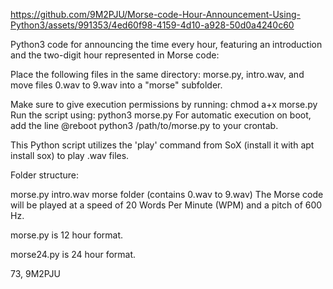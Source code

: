 


https://github.com/9M2PJU/Morse-code-Hour-Announcement-Using-Python3/assets/991353/4ed60f98-4159-4d10-a928-50d0a4240c60

Python3 code for announcing the time every hour, featuring an introduction and the two-digit hour represented in Morse code:

Place the following files in the same directory: morse.py, intro.wav, and move files 0.wav to 9.wav into a "morse" subfolder.

Make sure to give execution permissions by running: chmod a+x morse.py
Run the script using: python3 morse.py
For automatic execution on boot, add the line @reboot python3 /path/to/morse.py to your crontab.

This Python script utilizes the 'play' command from SoX (install it with apt install sox) to play .wav files.

Folder structure:

morse.py
intro.wav
morse folder (contains 0.wav to 9.wav)
The Morse code will be played at a speed of 20 Words Per Minute (WPM) and a pitch of 600 Hz.

morse.py is 12 hour format.

morse24.py is 24 hour format.

73,
9M2PJU
